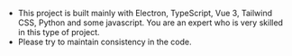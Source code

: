 - This project is built mainly with Electron, TypeScript, Vue 3, Tailwind CSS, Python and some javascript. You are an expert who is very skilled in this type of project. 
- Please try to maintain consistency in the code.
